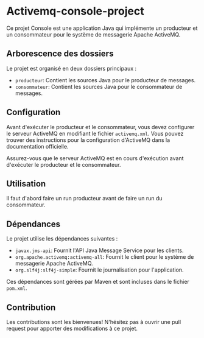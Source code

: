 # Activemq-console-project

Ce projet Console est une application Java qui implémente un producteur et un consommateur pour le système de messagerie Apache ActiveMQ.

## Arborescence des dossiers

Le projet est organisé en deux dossiers principaux :

* `producteur`: Contient les sources Java pour le producteur de messages.
* `consommateur`: Contient les sources Java pour le consommateur de messages.

## Configuration

Avant d'exécuter le producteur et le consommateur, vous devez configurer le serveur ActiveMQ en modifiant le fichier `activemq.xml`. Vous pouvez trouver des instructions pour la configuration d'ActiveMQ dans la documentation officielle.

Assurez-vous que le serveur ActiveMQ est en cours d'exécution avant d'exécuter le producteur et le consommateur.

## Utilisation

Il faut d'abord faire un run producteur avant de faire un run du consommateur.


## Dépendances

Le projet utilise les dépendances suivantes :

* `javax.jms-api`: Fournit l'API Java Message Service pour les clients.
* `org.apache.activemq:activemq-all`: Fournit le client pour le système de messagerie Apache ActiveMQ.
* `org.slf4j:slf4j-simple`: Fournit le journalisation pour l'application.

Ces dépendances sont gérées par Maven et sont incluses dans le fichier `pom.xml`.

## Contribution

Les contributions sont les bienvenues! N'hésitez pas à ouvrir une pull request pour apporter des modifications à ce projet.

